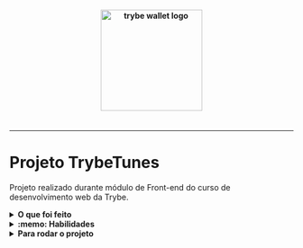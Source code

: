 <h4 align="center">
  <img width="180px" alt="trybe wallet logo" src="https://user-images.githubusercontent.com/100851855/229927707-7859c1e8-b547-4db8-8c7c-355ca28513c1.png" />
  <br /><br />
</h4>

<hr />


# Projeto TrybeTunes

Projeto realizado durante módulo de Front-end do curso de desenvolvimento web da Trybe.

<details>
  <summary><strong>O que foi feito</strong></summary></br>

  <p>
  Neste projeto, foi desenvolvido uma aplicação capaz de reproduzir músicas das mais variadas bandas e artistas, criar uma lista de músicas favoritas e editar o perfil da pessoa usuária logada. Essa aplicação será capaz de:

  - Fazer login;
  - Pesquisar por uma banda ou artista;
  - Listar os álbuns disponíveis dessa banda ou artista;
  - Visualizar as músicas de um álbum selecionado;
  - Reproduzir uma prévia das músicas deste álbum;
  - Favoritar e desfavoritar músicas;
  - Ver a lista de músicas favoritas;
  - Ver o perfil da pessoa logada;
  - Editar o perfil da pessoa logada;

  </p>

</details>

<details>
  <summary><strong>:memo: Habilidades</strong></summary><br />

  - Utilizar a biblioteca `React Router`
  - Fazer requisições e consumir dados vindos de uma `API`;
  - Utilizar os `ciclos de vida` de um componente React;
  - Utilizar a função `setState` de forma a garantir que um determinado código só é executado após o estado ser atualizado
  - Utilizar o componente `BrowserRouter` corretamente;
  - Criar rotas, mapeando o caminho da URL com o componente correspondente, via `Route`;
  - Utilizar o `Switch` do `React Router`
  - Criar links de navegação na aplicação com o componente `Link`;

</details>

</details>
<details>
  <summary><strong>Para rodar o projeto</strong></summary></br>

  - Clone o projeto desse repositório para sua máquina;
  - Execute ```npm install```;
  - Execute ```npm start``` rodar a aplicação;
  
</details>
